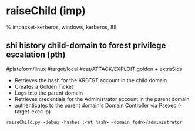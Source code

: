 # raiseChild (imp)

% impacket-kerberos, windows, kerberos, 88

## shi history child-domain to forest privilege escalation (pth) 
#plateform/linux #target/local  #cat/ATTACK/EXPLOIT
golden + extraSids
- Retrieves the hash for the KRBTGT account in the child domain
- Creates a Golden Ticket
- Logs into the parent domain
- Retrieves credentials for the Administrator account in the parent domain
- authenticates to the parent domain's Domain Controller via Psexec (-target-exec ip)
```
raiseChild.py -debug -hashes :<nt_hash> <domain_fqdn>/administrator
```
